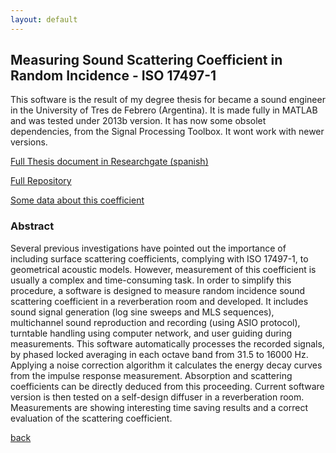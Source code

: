 ```yaml
---
layout: default
---
```


## Measuring Sound Scattering Coefficient in Random Incidence - ISO 17497-1


This software is the result of my degree thesis for became a sound engineer in the University of Tres de Febrero (Argentina). It is made fully in MATLAB and was tested under 2013b version. It has now some obsolet dependencies, from the Signal Processing Toolbox. It wont work with newer versions.

[Full Thesis document in Researchgate (spanish)](https://www.researchgate.net/publication/299227485_Software_development_for_measuring_random_incidence_scattering_coefficient_ISO_17497_-_1)

[Full Repository](https://github.com/Marouxet/SoundScatteringCoeff)


[Some data about this coefficient](https://www.researchgate.net/publication/233688510_A_Tutorial_on_Scattering_and_Diffusion_Coefficients_for_Room_Acoustic_Surfaces)



### Abstract

Several previous investigations have pointed out the importance of including surface scattering coefficients, complying with ISO 17497-1, to geometrical acoustic models. However, measurement of this coefficient is usually a complex and time-consuming task. In order to simplify this procedure, a software is designed to measure random incidence sound scattering coefficient in a reverberation room and developed. It includes sound signal generation (log sine sweeps and MLS sequences), multichannel sound reproduction and recording (using ASIO protocol), turntable handling using computer network, and user guiding during measurements. This software automatically processes the recorded signals, by phased locked averaging in each octave band from 31.5 to 16000 Hz. Applying a noise correction algorithm it calculates the energy decay curves from the impulse response measurement. Absorption and scattering coefficients can be directly deduced from this proceeding. Current software version is then tested on a self-design diffuser in a reverberation room. Measurements are showing interesting time saving results and a correct evaluation of the scattering coefficient.


[back](./)
